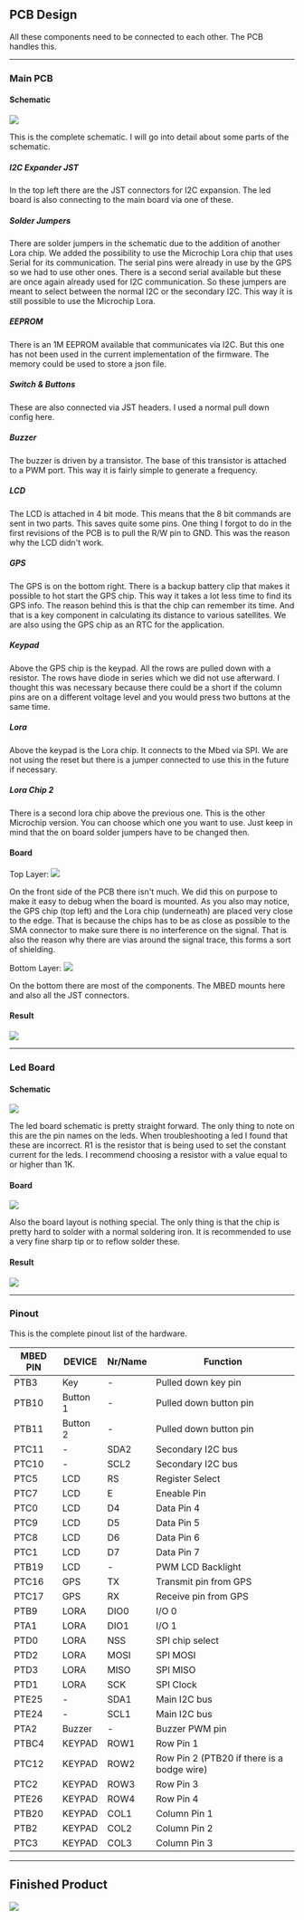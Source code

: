 ## PCB Design

All these components need to be connected to each other. The PCB handles this. 
***
### Main PCB
#### Schematic
![](/assets/Afbeelding2.png)

This is the complete schematic. I will go into detail about some parts of the schematic. 

##### I2C Expander JST
In the top left there are the JST connectors for I2C expansion. The led board is also connecting to the main board via one of these. 

##### Solder Jumpers
There are solder jumpers in the schematic due to the addition of another Lora chip. We added the possibility to use the Microchip Lora chip that uses Serial for its communication. The serial pins were already in use by the GPS so we had to use other ones. There is a second serial available but these are once again already used for I2C communication. So these jumpers are meant to select between the normal I2C or the secondary I2C. This way it is still possible to use the Microchip Lora.

##### EEPROM
There is an 1M EEPROM available that communicates via I2C. But this one has not been used in the current implementation of the firmware. The memory could be used to store a json file.

##### Switch & Buttons
These are also connected via JST headers. I used a normal pull down config here.

##### Buzzer
The buzzer is driven by a transistor. The base of this transistor is attached to a PWM port. This way it is fairly simple to generate a frequency.

##### LCD
The LCD is attached in 4 bit mode. This means that the 8 bit commands are sent in two parts. This saves quite some pins. One thing I forgot to do in the first revisions of the PCB is to pull the R/W pin to GND. This was the reason why the LCD didn't work. 

##### GPS
The GPS is on the bottom right. There is a backup battery clip that makes it possible to hot start the GPS chip. This way it takes a lot less time to find its GPS info. The reason behind this is that the chip can remember its time. And that is a key component in calculating its distance to various satellites. We are also using the GPS chip as an RTC for the application.

##### Keypad
Above the GPS chip is the keypad. All the rows are pulled down with a resistor. The rows have diode in series which we did not use afterward. I thought this was necessary because there could be a short if the column pins are on a different voltage level and you would press two buttons at the same time.  

##### Lora
Above the keypad is the Lora chip. It connects to the Mbed via SPI. We are not using the reset but there is a jumper connected to use this in the future if necessary.

##### Lora Chip 2
There is a second lora chip above the previous one. This is the other Microchip version. You can choose which one you want to use. Just keep in mind that the on board solder jumpers have to be changed then. 

  
#### Board
Top Layer:
![](/assets/Afbeelding3.png)

On the front side of the PCB there isn't much. We did this on purpose to make it easy to debug when the board is mounted. As you also may notice, the GPS chip (top left) and the Lora chip (underneath) are placed very close to the edge. That is because the chips has to be as close as possible to the SMA connector to make sure there is no interference on the signal. That is also the reason why there are vias around the signal trace, this forms a sort of shielding.

Bottom Layer:
![](/assets/Afbeelding4.png)

On the bottom there are most of the components. The MBED mounts here and also all the JST connectors. 

#### Result
![](/assets/Afbeelding8.jpg)
***
### Led Board
#### Schematic
![](/assets/Afbeelding5.png)

The led board schematic is pretty straight forward. The only thing to note on this are the pin names on the leds. When troubleshooting a led I found that these are incorrect. 
R1 is the resistor that is being used to set the constant current for the leds. I recommend choosing a resistor with a value equal to or higher than 1K. 

#### Board
![](/assets/Afbeelding6.png)

Also the board layout is nothing special. The only thing is that the chip is pretty hard to solder with a normal soldering iron. It is recommended to use a very fine sharp tip or to reflow solder these.
#### Result
![](/assets/Afbeelding7.jpg)
***
### Pinout

This is the complete pinout list of the hardware.

|MBED PIN| DEVICE | Nr/Name | Function |
|--------|--------|---------|----------|
|PTB3|Key|-|Pulled down key pin|
|PTB10|Button 1|-| Pulled down button pin|
|PTB11|Button 2|-| Pulled down button pin|
|PTC11|-|SDA2|Secondary I2C bus|
|PTC10|-|SCL2|Secondary I2C bus|
|PTC5|LCD|RS|Register Select|
|PTC7|LCD|E|Eneable Pin|
|PTC0|LCD|D4|Data Pin 4|
|PTC9|LCD|D5|Data Pin 5|
|PTC8|LCD|D6|Data Pin 6|
|PTC1|LCD|D7|Data Pin 7|
|PTB19|LCD|-|PWM LCD Backlight|
|PTC16|GPS|TX|Transmit pin from GPS|
|PTC17|GPS|RX|Receive pin from GPS|
|PTB9|LORA|DIO0|I/O 0|
|PTA1|LORA|DIO1|I/O 1|
|PTD0|LORA|NSS|SPI chip select|
|PTD2|LORA|MOSI|SPI MOSI|
|PTD3|LORA|MISO|SPI MISO|
|PTD1|LORA|SCK|SPI Clock|
|PTE25|-|SDA1|Main I2C bus|
|PTE24|-|SCL1|Main I2C bus|
|PTA2|Buzzer|-|Buzzer PWM pin|
|PTBC4|KEYPAD|ROW1|Row Pin 1|
|PTC12|KEYPAD|ROW2|Row Pin 2 (PTB20 if there is a bodge wire) |
|PTC2|KEYPAD|ROW3|Row Pin 3|
|PTE26|KEYPAD|ROW4|Row Pin 4|
|PTB20|KEYPAD|COL1|Column Pin 1|
|PTB2|KEYPAD|COL2|Column Pin 2|
|PTC3|KEYPAD|COL3|Column Pin 3|


***
## Finished Product
![](/assets/colage.jpg)